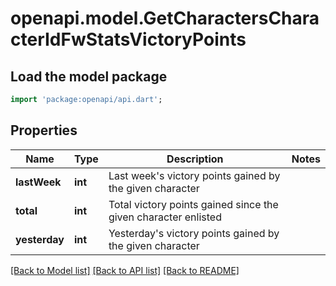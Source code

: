 # openapi.model.GetCharactersCharacterIdFwStatsVictoryPoints

## Load the model package
```dart
import 'package:openapi/api.dart';
```

## Properties
Name | Type | Description | Notes
------------ | ------------- | ------------- | -------------
**lastWeek** | **int** | Last week's victory points gained by the given character | 
**total** | **int** | Total victory points gained since the given character enlisted | 
**yesterday** | **int** | Yesterday's victory points gained by the given character | 

[[Back to Model list]](../README.md#documentation-for-models) [[Back to API list]](../README.md#documentation-for-api-endpoints) [[Back to README]](../README.md)


